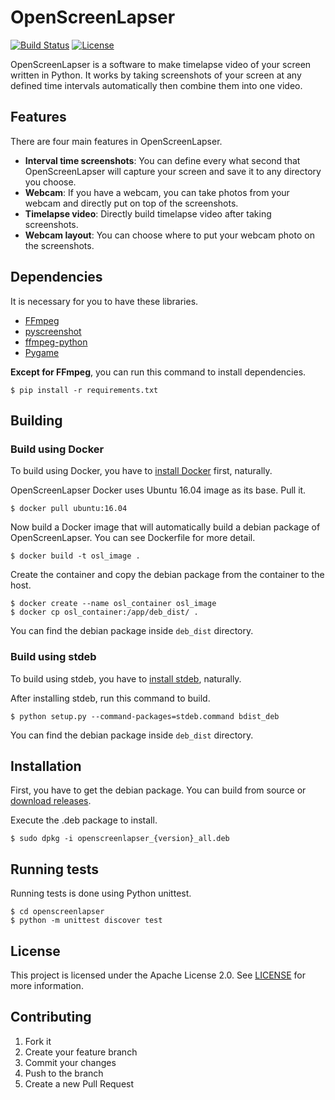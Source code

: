 # OpenScreenLapser

[![Build Status](https://travis-ci.org/tybantarnusa/openscreenlapser.svg?branch=master)](https://travis-ci.org/tybantarnusa/openscreenlapser) [![License](https://img.shields.io/badge/License-Apache%202.0-blue.svg)](https://opensource.org/licenses/Apache-2.0)

OpenScreenLapser is a software to make timelapse video of your screen written in Python. It works by taking screenshots of your screen at any defined time intervals automatically then combine them into one video.

## Features

There are four main features in OpenScreenLapser.

* **Interval time screenshots**: You can define every what second that OpenScreenLapser will capture your screen and save it to any directory you choose.
* **Webcam**: If you have a webcam, you can take photos from your webcam and directly put on top of the screenshots.
* **Timelapse video**: Directly build timelapse video after taking screenshots.
* **Webcam layout**: You can choose where to put your webcam photo on the screenshots.

## Dependencies

It is necessary for you to have these libraries.

* [FFmpeg](https://www.ffmpeg.org/)
* [pyscreenshot](https://pypi.python.org/pypi/pyscreenshot)
* [ffmpeg-python](https://github.com/kkroening/ffmpeg-python)
* [Pygame](https://www.pygame.org/news)

**Except for FFmpeg**, you can run this command to install dependencies.
```{bash}
$ pip install -r requirements.txt
```

## Building

### Build using Docker

To build using Docker, you have to [install Docker](https://docs.docker.com/engine/installation/linux/docker-ce/ubuntu/) first, naturally.

OpenScreenLapser Docker uses Ubuntu 16.04 image as its base. Pull it.
```{bash}
$ docker pull ubuntu:16.04
```

Now build a Docker image that will automatically build a debian package of OpenScreenLapser. You can see Dockerfile for more detail.
```{bash}
$ docker build -t osl_image .
```

Create the container and copy the debian package from the container to the host.
```{bash}
$ docker create --name osl_container osl_image
$ docker cp osl_container:/app/deb_dist/ .
```

You can find the debian package inside `deb_dist` directory.
### Build using stdeb

To build using stdeb, you have to [install stdeb](https://github.com/astraw/stdeb), naturally.

After installing stdeb, run this command to build.

```{bash}
$ python setup.py --command-packages=stdeb.command bdist_deb
```

You can find the debian package inside `deb_dist` directory.

## Installation

First, you have to get the debian package. You can build from source or [download releases](https://github.com/tybantarnusa/openscreenlapser/releases).

Execute the .deb package to install.
```{bash}
$ sudo dpkg -i openscreenlapser_{version}_all.deb
```

## Running tests

Running tests is done using Python unittest.
```{bash}
$ cd openscreenlapser
$ python -m unittest discover test
```

## License

This project is licensed under the Apache License 2.0. See [LICENSE](https://github.com/tybantarnusa/openscreenlapser/blob/master/LICENSE) for more information.

## Contributing

1. Fork it
2. Create your feature branch
3. Commit your changes
4. Push to the branch
5. Create a new Pull Request
